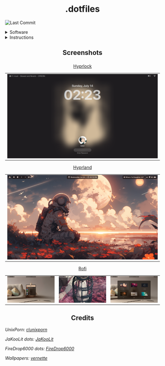 <div align="center">
  <h1>.dotfiles</h1>
</div>

![Last Commit](https://img.shields.io/github/last-commit/keyywyd/arch-stuffs)

<details>
  <summary>Software</summary>

 - **Display Manager:** [ly](https://github.com/fairyglade/ly)
 - **WM:** Hyprland
 - **Fonts:** San Francisco Fonts
 - **Cursor:** [McMojave](https://github.com/OtaK/McMojave-hyprcursor/)
 - **Launcher:** Rofi
 - **Bar:** Waybar
 - **Notifications:** Dunst
 - **LockScreen:** Hyprlock
 - **Idle Daemon:** Hypridle
 - **Terminal:** Alacritty
 - **Wallpaper Daemon:** Swww
 - **Wallpapers:** [Discord](https://discord.gg/TnJ4h5K), [Repo](https://github.com/vernette/wallpapers)

<blockquote>
  <b>Note:</b> For a list of dependencies, see <a href="https://github.com/KeyyWYD/arch-stuffs/blob/main/setup.sh"><code>setup.sh</code></a>
</blockquote>
</details>

<details>
  <summary>Instructions</summary>

```sh
# Dotfiles
git clone https://github.com/KeyyWYD/arch-stuffs $HOME/dotfiles
cd $HOME/dotfiles
git submodule init && git submodule update --recursive
cp -r .config/* $HOME/.config
cp -r .zsh $HOME
cp -r .zshrc $HOME
```

  <details>
    <summary>Keybinds</summary>
    <div align="center">
      <h2>Keybinds</h2>
 
| Keys | Action |
| :--- | :--- |
| <kbd>Super</kbd> + <kbd>Return</kbd> | Open Terminal |
| <kbd>Super</kbd> + <kbd>Q</kbd> | Kill Process |
| <kbd>Super</kbd> + <kbd>Ctrl</kbd>+ <kbd>Q</kbd> | Lock Screen |
| <kbd>Super</kbd> + <kbd>Shift</kbd> + <kbd>Q</kbd> | Log Out |
| <kbd>Super</kbd> + <kbd>F</kbd> | Open File Manager |
| <kbd>Super</kbd> + <kbd>Tab</kbd> | Toggle Floating Mode for Windows |
| <kbd>Super</kbd> + <kbd>Space</kbd> | Open App Menu |
| <kbd>Super</kbd> + <kbd>Shift</kbd> + <kbd>W</kbd> | Update Wallpaper |
| <kbd>Super</kbd> + <kbd>Shift</kbd> + <kbd>F</kbd> | Toggle Fullscreen mode for Windows |
| <kbd>Super</kbd> + <kbd>←</kbd><kbd>→</kbd><kbd>↑</kbd><kbd>↓</kbd> | Move Window Focus |
| <kbd>Super</kbd> + <kbd>Ctrl</kbd> + <kbd>←</kbd><kbd>→</kbd><kbd>↑</kbd><kbd>↓</kbd> | Move Window |
| <kbd>Super</kbd> + <kbd>Shift</kbd> + <kbd>←</kbd><kbd>→</kbd><kbd>↑</kbd><kbd>↓</kbd> | Resize Window |
| <kbd>Super</kbd> + <kbd>[0-9]</kbd> | Switch Workspaces |
| <kbd>Super</kbd> + <kbd>Shift</kbd> + <kbd>[0-9]</kbd> | Move Focused Window to Other Workspace | 

  </details>
</details>

<div align="center">
  <h2>Screenshots</h2>
  <h3></h3>
</div>

<div align="center">
  <table>
    <tr><a href="https://github.com/hyprwm/hyprlock">Hyprlock</a></tr><tr><td>
    <img src="https://raw.githubusercontent.com/KeyyWYD/arch-stuffs/main/assets/img/lock.png"/></td></tr>
  </table>
</div>

<div align="center">
  <table>
    <tr><a href="https://hyprland.org">Hyprland</a></tr><tr><td>
    <img src="https://raw.githubusercontent.com/KeyyWYD/arch-stuffs/main/assets/img/home.png"/></td></tr>
  </table>
</div>

<div align="center">
  <table>
    <tr><a href="https://github.com/lbonn/rofi">Rofi</a></tr><tr><td>
    <img src="https://raw.githubusercontent.com/KeyyWYD/arch-stuffs/main/assets/img/rofi-1.png"/></td><td>
    <img src="https://raw.githubusercontent.com/KeyyWYD/arch-stuffs/main/assets/img/rofi-2.png"/></td><td>
    <img src="https://raw.githubusercontent.com/KeyyWYD/arch-stuffs/main/assets/img/rofi-3.png"/></td></tr>
  </table>
</div>

<div align="center">
  <h2>Credits</h2>
</div>

_UnixPorn: [r/unixporn](https://www.reddit.com/r/unixporn/)_

_JaKooLit dots: [JaKooLit](https://github.com/JaKooLit/Hyprland-Dots)_

_FireDrop6000 dots: [FireDrop6000](https://github.com/FireDrop6000/hyprland-mydots)_

_Wallpapers: [vernette](https://github.com/vernette)_
